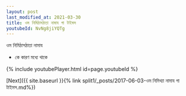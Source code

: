 ```yaml
---
layout: post
last_modified_at: 2021-03-30
title: ওম নিমিঠাসঠাতা নামায গা টাইমস
youtubeId: NvNg8jiYQTg
---
```

 
 
 ওম নিমিঠাসঠাতা নামায  
 
 -  কে কারণ মধ্যে থাকে 
 
  
 
  
 
 
 
 
 
 


{% include youtubePlayer.html id=page.youtubeId %}
 
[Next]({{ site.baseurl }}{% link  split1/_posts/2017-06-03-ওম নিমিথ্যা নামায গা টাইমস.md%})
 
